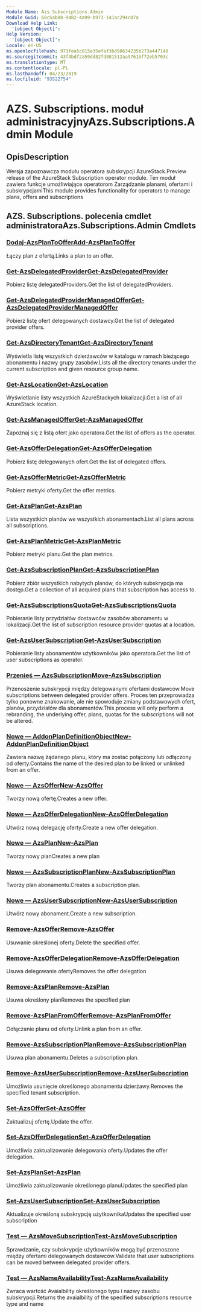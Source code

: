 ```yaml
---
Module Name: Azs.Subscriptions.Admin
Module Guid: 60c5ab08-9482-4a99-b973-141ac294c07a
Download Help Link:
  '[object Object]': 
Help Version:
  '[object Object]': 
Locale: en-US
ms.openlocfilehash: 973fea5c015e35efaf36d98634235b273a447140
ms.sourcegitcommit: 43f4bdf2a59dd82fd881512aa9761bf72eb5703c
ms.translationtype: MT
ms.contentlocale: pl-PL
ms.lasthandoff: 04/23/2019
ms.locfileid: "93522754"
---
```

# <span data-ttu-id="be828-101">AZS. Subscriptions. moduł administracyjny</span><span class="sxs-lookup"><span data-stu-id="be828-101">Azs.Subscriptions.Admin Module</span></span>
## <span data-ttu-id="be828-102">Opis</span><span class="sxs-lookup"><span data-stu-id="be828-102">Description</span></span>
<span data-ttu-id="be828-103">Wersja zapoznawcza modułu operatora subskrypcji AzureStack.</span><span class="sxs-lookup"><span data-stu-id="be828-103">Preview release of the AzureStack Subscription operator module.</span></span>  <span data-ttu-id="be828-104">Ten moduł zawiera funkcje umożliwiające operatorom Zarządzanie planami, ofertami i subskrypcjami</span><span class="sxs-lookup"><span data-stu-id="be828-104">This module provides functionality for operators to manage plans, offers and subscriptions</span></span>

## <span data-ttu-id="be828-105">AZS. Subscriptions. polecenia cmdlet administratora</span><span class="sxs-lookup"><span data-stu-id="be828-105">Azs.Subscriptions.Admin Cmdlets</span></span>
### [<span data-ttu-id="be828-106">Dodaj-AzsPlanToOffer</span><span class="sxs-lookup"><span data-stu-id="be828-106">Add-AzsPlanToOffer</span></span>](Add-AzsPlanToOffer.md)
<span data-ttu-id="be828-107">Łączy plan z ofertą.</span><span class="sxs-lookup"><span data-stu-id="be828-107">Links a plan to an offer.</span></span>

### [<span data-ttu-id="be828-108">Get-AzsDelegatedProvider</span><span class="sxs-lookup"><span data-stu-id="be828-108">Get-AzsDelegatedProvider</span></span>](Get-AzsDelegatedProvider.md)
<span data-ttu-id="be828-109">Pobierz listę delegatedProviders.</span><span class="sxs-lookup"><span data-stu-id="be828-109">Get the list of delegatedProviders.</span></span>

### [<span data-ttu-id="be828-110">Get-AzsDelegatedProviderManagedOffer</span><span class="sxs-lookup"><span data-stu-id="be828-110">Get-AzsDelegatedProviderManagedOffer</span></span>](Get-AzsDelegatedProviderManagedOffer.md)
<span data-ttu-id="be828-111">Pobierz listę ofert delegowanych dostawcy.</span><span class="sxs-lookup"><span data-stu-id="be828-111">Get the list of delegated provider offers.</span></span>

### [<span data-ttu-id="be828-112">Get-AzsDirectoryTenant</span><span class="sxs-lookup"><span data-stu-id="be828-112">Get-AzsDirectoryTenant</span></span>](Get-AzsDirectoryTenant.md)
<span data-ttu-id="be828-113">Wyświetla listę wszystkich dzierżawców w katalogu w ramach bieżącego abonamentu i nazwy grupy zasobów.</span><span class="sxs-lookup"><span data-stu-id="be828-113">Lists all the directory tenants under the current subscription and given resource group name.</span></span>

### [<span data-ttu-id="be828-114">Get-AzsLocation</span><span class="sxs-lookup"><span data-stu-id="be828-114">Get-AzsLocation</span></span>](Get-AzsLocation.md)
<span data-ttu-id="be828-115">Wyświetlanie listy wszystkich AzureStackych lokalizacji.</span><span class="sxs-lookup"><span data-stu-id="be828-115">Get a list of all AzureStack location.</span></span>

### [<span data-ttu-id="be828-116">Get-AzsManagedOffer</span><span class="sxs-lookup"><span data-stu-id="be828-116">Get-AzsManagedOffer</span></span>](Get-AzsManagedOffer.md)
<span data-ttu-id="be828-117">Zapoznaj się z listą ofert jako operatora.</span><span class="sxs-lookup"><span data-stu-id="be828-117">Get the list of offers as the operator.</span></span>

### [<span data-ttu-id="be828-118">Get-AzsOfferDelegation</span><span class="sxs-lookup"><span data-stu-id="be828-118">Get-AzsOfferDelegation</span></span>](Get-AzsOfferDelegation.md)
<span data-ttu-id="be828-119">Pobierz listę delegowanych ofert.</span><span class="sxs-lookup"><span data-stu-id="be828-119">Get the list of delegated offers.</span></span>

### [<span data-ttu-id="be828-120">Get-AzsOfferMetric</span><span class="sxs-lookup"><span data-stu-id="be828-120">Get-AzsOfferMetric</span></span>](Get-AzsOfferMetric.md)
<span data-ttu-id="be828-121">Pobierz metryki oferty.</span><span class="sxs-lookup"><span data-stu-id="be828-121">Get the offer metrics.</span></span>

### [<span data-ttu-id="be828-122">Get-AzsPlan</span><span class="sxs-lookup"><span data-stu-id="be828-122">Get-AzsPlan</span></span>](Get-AzsPlan.md)
<span data-ttu-id="be828-123">Lista wszystkich planów we wszystkich abonamentach.</span><span class="sxs-lookup"><span data-stu-id="be828-123">List all plans across all subscriptions.</span></span>

### [<span data-ttu-id="be828-124">Get-AzsPlanMetric</span><span class="sxs-lookup"><span data-stu-id="be828-124">Get-AzsPlanMetric</span></span>](Get-AzsPlanMetric.md)
<span data-ttu-id="be828-125">Pobierz metryki planu.</span><span class="sxs-lookup"><span data-stu-id="be828-125">Get the plan metrics.</span></span>

### [<span data-ttu-id="be828-126">Get-AzsSubscriptionPlan</span><span class="sxs-lookup"><span data-stu-id="be828-126">Get-AzsSubscriptionPlan</span></span>](Get-AzsSubscriptionPlan.md)
<span data-ttu-id="be828-127">Pobierz zbiór wszystkich nabytych planów, do których subskrypcja ma dostęp.</span><span class="sxs-lookup"><span data-stu-id="be828-127">Get a collection of all acquired plans that subscription has access to.</span></span>

### [<span data-ttu-id="be828-128">Get-AzsSubscriptionsQuota</span><span class="sxs-lookup"><span data-stu-id="be828-128">Get-AzsSubscriptionsQuota</span></span>](Get-AzsSubscriptionsQuota.md)
<span data-ttu-id="be828-129">Pobieranie listy przydziałów dostawców zasobów abonamentu w lokalizacji.</span><span class="sxs-lookup"><span data-stu-id="be828-129">Get the list of subscription resource provider quotas at a location.</span></span>

### [<span data-ttu-id="be828-130">Get-AzsUserSubscription</span><span class="sxs-lookup"><span data-stu-id="be828-130">Get-AzsUserSubscription</span></span>](Get-AzsUserSubscription.md)
<span data-ttu-id="be828-131">Pobieranie listy abonamentów użytkowników jako operatora.</span><span class="sxs-lookup"><span data-stu-id="be828-131">Get the list of user subscriptions as operator.</span></span>

### [<span data-ttu-id="be828-132">Przenieś — AzsSubscription</span><span class="sxs-lookup"><span data-stu-id="be828-132">Move-AzsSubscription</span></span>](Move-AzsSubscription.md)
<span data-ttu-id="be828-133">Przenoszenie subskrypcji między delegowanymi ofertami dostawców.</span><span class="sxs-lookup"><span data-stu-id="be828-133">Move subscriptions between delegated provider offers.</span></span>
<span data-ttu-id="be828-134">Proces ten przeprowadza tylko ponowne znakowanie, ale nie spowoduje zmiany podstawowych ofert, planów, przydziałów dla abonamentów.</span><span class="sxs-lookup"><span data-stu-id="be828-134">This process will only perform a rebranding, the underlying offer, plans, quotas for the subscriptions will not be altered.</span></span>

### [<span data-ttu-id="be828-135">Nowe — AddonPlanDefinitionObject</span><span class="sxs-lookup"><span data-stu-id="be828-135">New-AddonPlanDefinitionObject</span></span>](New-AddonPlanDefinitionObject.md)
<span data-ttu-id="be828-136">Zawiera nazwę żądanego planu, który ma zostać połączony lub odłączony od oferty.</span><span class="sxs-lookup"><span data-stu-id="be828-136">Contains the name of the desired plan to be linked or unlinked from an offer.</span></span>

### [<span data-ttu-id="be828-137">Nowe — AzsOffer</span><span class="sxs-lookup"><span data-stu-id="be828-137">New-AzsOffer</span></span>](New-AzsOffer.md)
<span data-ttu-id="be828-138">Tworzy nową ofertę.</span><span class="sxs-lookup"><span data-stu-id="be828-138">Creates a new offer.</span></span>

### [<span data-ttu-id="be828-139">Nowe — AzsOfferDelegation</span><span class="sxs-lookup"><span data-stu-id="be828-139">New-AzsOfferDelegation</span></span>](New-AzsOfferDelegation.md)
<span data-ttu-id="be828-140">Utwórz nową delegację oferty.</span><span class="sxs-lookup"><span data-stu-id="be828-140">Create a new offer delegation.</span></span>

### [<span data-ttu-id="be828-141">Nowe — AzsPlan</span><span class="sxs-lookup"><span data-stu-id="be828-141">New-AzsPlan</span></span>](New-AzsPlan.md)
<span data-ttu-id="be828-142">Tworzy nowy plan</span><span class="sxs-lookup"><span data-stu-id="be828-142">Creates a new plan</span></span>

### [<span data-ttu-id="be828-143">Nowe — AzsSubscriptionPlan</span><span class="sxs-lookup"><span data-stu-id="be828-143">New-AzsSubscriptionPlan</span></span>](New-AzsSubscriptionPlan.md)
<span data-ttu-id="be828-144">Tworzy plan abonamentu.</span><span class="sxs-lookup"><span data-stu-id="be828-144">Creates a subscription plan.</span></span>

### [<span data-ttu-id="be828-145">Nowe — AzsUserSubscription</span><span class="sxs-lookup"><span data-stu-id="be828-145">New-AzsUserSubscription</span></span>](New-AzsUserSubscription.md)
<span data-ttu-id="be828-146">Utwórz nowy abonament.</span><span class="sxs-lookup"><span data-stu-id="be828-146">Create a new subscription.</span></span>

### [<span data-ttu-id="be828-147">Remove-AzsOffer</span><span class="sxs-lookup"><span data-stu-id="be828-147">Remove-AzsOffer</span></span>](Remove-AzsOffer.md)
<span data-ttu-id="be828-148">Usuwanie określonej oferty.</span><span class="sxs-lookup"><span data-stu-id="be828-148">Delete the specified offer.</span></span>

### [<span data-ttu-id="be828-149">Remove-AzsOfferDelegation</span><span class="sxs-lookup"><span data-stu-id="be828-149">Remove-AzsOfferDelegation</span></span>](Remove-AzsOfferDelegation.md)
<span data-ttu-id="be828-150">Usuwa delegowanie oferty</span><span class="sxs-lookup"><span data-stu-id="be828-150">Removes the offer delegation</span></span>

### [<span data-ttu-id="be828-151">Remove-AzsPlan</span><span class="sxs-lookup"><span data-stu-id="be828-151">Remove-AzsPlan</span></span>](Remove-AzsPlan.md)
<span data-ttu-id="be828-152">Usuwa określony plan</span><span class="sxs-lookup"><span data-stu-id="be828-152">Removes the specified plan</span></span>

### [<span data-ttu-id="be828-153">Remove-AzsPlanFromOffer</span><span class="sxs-lookup"><span data-stu-id="be828-153">Remove-AzsPlanFromOffer</span></span>](Remove-AzsPlanFromOffer.md)
<span data-ttu-id="be828-154">Odłączanie planu od oferty.</span><span class="sxs-lookup"><span data-stu-id="be828-154">Unlink a plan from an offer.</span></span>

### [<span data-ttu-id="be828-155">Remove-AzsSubscriptionPlan</span><span class="sxs-lookup"><span data-stu-id="be828-155">Remove-AzsSubscriptionPlan</span></span>](Remove-AzsSubscriptionPlan.md)
<span data-ttu-id="be828-156">Usuwa plan abonamentu.</span><span class="sxs-lookup"><span data-stu-id="be828-156">Deletes a subscription plan.</span></span>

### [<span data-ttu-id="be828-157">Remove-AzsUserSubscription</span><span class="sxs-lookup"><span data-stu-id="be828-157">Remove-AzsUserSubscription</span></span>](Remove-AzsUserSubscription.md)
<span data-ttu-id="be828-158">Umożliwia usunięcie określonego abonamentu dzierżawy.</span><span class="sxs-lookup"><span data-stu-id="be828-158">Removes the specified tenant subscription.</span></span>

### [<span data-ttu-id="be828-159">Set-AzsOffer</span><span class="sxs-lookup"><span data-stu-id="be828-159">Set-AzsOffer</span></span>](Set-AzsOffer.md)
<span data-ttu-id="be828-160">Zaktualizuj ofertę.</span><span class="sxs-lookup"><span data-stu-id="be828-160">Update the offer.</span></span>

### [<span data-ttu-id="be828-161">Set-AzsOfferDelegation</span><span class="sxs-lookup"><span data-stu-id="be828-161">Set-AzsOfferDelegation</span></span>](Set-AzsOfferDelegation.md)
<span data-ttu-id="be828-162">Umożliwia zaktualizowanie delegowania oferty.</span><span class="sxs-lookup"><span data-stu-id="be828-162">Updates the offer delegation.</span></span>

### [<span data-ttu-id="be828-163">Set-AzsPlan</span><span class="sxs-lookup"><span data-stu-id="be828-163">Set-AzsPlan</span></span>](Set-AzsPlan.md)
<span data-ttu-id="be828-164">Umożliwia zaktualizowanie określonego planu</span><span class="sxs-lookup"><span data-stu-id="be828-164">Updates the specified plan</span></span>

### [<span data-ttu-id="be828-165">Set-AzsUserSubscription</span><span class="sxs-lookup"><span data-stu-id="be828-165">Set-AzsUserSubscription</span></span>](Set-AzsUserSubscription.md)
<span data-ttu-id="be828-166">Aktualizuje określoną subskrypcję użytkownika</span><span class="sxs-lookup"><span data-stu-id="be828-166">Updates the specified user subscription</span></span>

### [<span data-ttu-id="be828-167">Test — AzsMoveSubscription</span><span class="sxs-lookup"><span data-stu-id="be828-167">Test-AzsMoveSubscription</span></span>](Test-AzsMoveSubscription.md)
<span data-ttu-id="be828-168">Sprawdzanie, czy subskrypcje użytkowników mogą być przenoszone między ofertami delegowanych dostawców.</span><span class="sxs-lookup"><span data-stu-id="be828-168">Validate that user subscriptions can be moved between delegated provider offers.</span></span>

### [<span data-ttu-id="be828-169">Test — AzsNameAvailability</span><span class="sxs-lookup"><span data-stu-id="be828-169">Test-AzsNameAvailability</span></span>](Test-AzsNameAvailability.md)
<span data-ttu-id="be828-170">Zwraca wartość Avaialbility określonego typu i nazwy zasobu subskrypcji.</span><span class="sxs-lookup"><span data-stu-id="be828-170">Returns the avaialbility of the specified subscriptions resource type and name</span></span>

